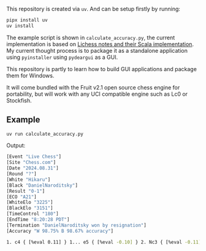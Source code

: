 This repository is created via `uv`. And can be setup firstly by running:

```sh
pipx install uv
uv install
```

The example script is shown in `calculate_accuracy.py`, the current implementation is based on [Lichess notes and their Scala implementation](https://lichess.org/page/accuracy). My current thought process is to package it as a standalone application using `pyinstaller` using `pydeargui` as a GUI. 

This repository is partly to learn how to build GUI applications and package them for Windows.

It will come bundled with the Fruit v2.1 open source chess engine for portability, but will work with any UCI compatible engine such as Lc0 or Stockfish.

## Example

```sh
uv run calculate_accuracy.py
```

Output:

```sh
[Event "Live Chess"]
[Site "Chess.com"]
[Date "2024.08.31"]
[Round "?"]
[White "Hikaru"]
[Black "DanielNaroditsky"]
[Result "0-1"]
[ECO "A21"]
[WhiteElo "3225"]
[BlackElo "3151"]
[TimeControl "180"]
[EndTime "8:20:28 PDT"]
[Termination "DanielNaroditsky won by resignation"]
[Accuracy "W 98.75% B 98.67% accuracy"]

1. c4 { [%eval 0.11] } 1... e5 { [%eval -0.10] } 2. Nc3 { [%eval -0.11] } 2... Bb4 { [%eval 0.36] } 3. g3 { [%eval -0.19] } 3... Bxc3 { [%eval -0.15] } 4. bxc3 { [%eval -0.07] } 4... d6 { [%eval -0.32] } 5. Bg2 { [%eval 0.06] } 5... Nf6 { [%eval 0.06] } 6. d3 { [%eval -0.08] } 6... O-O { [%eval -0.06] } 7. Nf3 { [%eval -0.12] } 7... Re8 { [%eval 0.07] } 8. O-O { [%eval 0.10] } 8... e4 { [%eval 0.08] } 9. Nd4 { [%eval 0.08] } 9... Nbd7 { [%eval 0.15] } 10. h3 { [%eval -0.04] } 10... Nc5 { [%eval -0.01] } 11. Be3 { [%eval -0.05] } 11... Bd7 { [%eval 0.00] } 12. Nb3 { [%eval -0.04] } 12... Na4 { [%eval 0.00] } 13. Qd2 { [%eval -0.04] } 13... c5 { [%eval 0.00] } 14. Rae1 { [%eval -0.03] } 14... Bc6 { [%eval -0.05] } 15. Qc2 { [%eval -0.22] } 15... h6 { [%eval -0.08] } 16. Kh2 { [%eval -0.39] } 16... exd3 { [%eval -0.36] } 17. exd3 { [%eval -0.42] } 17... Bxg2 { [%eval -0.41] } 18. Kxg2 { [%eval -0.43] } 18... Qd7 { [%eval -0.45] } 19. f3 { [%eval -0.51] } 19... Re6 { [%eval -0.56] } 20. Nd2 { [%eval -0.49] } 20... Rae8 { [%eval -0.18] } 21. Ne4 { [%eval -0.17] } 21... d5 { [%eval 0.04] } 22. Nxf6+ { [%eval -0.06] } 22... gxf6 { [%eval -0.03] } 23. Bf2 { [%eval -0.05] } 23... Rxe1 { [%eval -0.06] } 24. Rxe1 { [%eval -0.08] } 24... Rxe1 { [%eval -0.10] } 25. Bxe1 { [%eval -0.12] } 25... dxc4 { [%eval -0.12] } 26. dxc4 { [%eval -0.12] } 26... Nb6 { [%eval 0.12] } 27. Bf2 { [%eval 0.14] } 27... Nxc4 { [%eval 0.04] } 28. Bxc5 { [%eval 0.00] } 28... b6 { [%eval 0.00] } 29. Bd4 { [%eval -3.05] } 29... Qxd4 { [%eval -3.16] } 0-1
```

